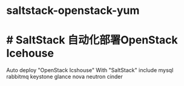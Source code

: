 # saltstack-openstack-yum
# # SaltStack 自动化部署OpenStack Icehouse
Auto deploy "OpenStack Icshouse" With "SaltStack" include mysql rabbitmq keystone glance nova neutron cinder

